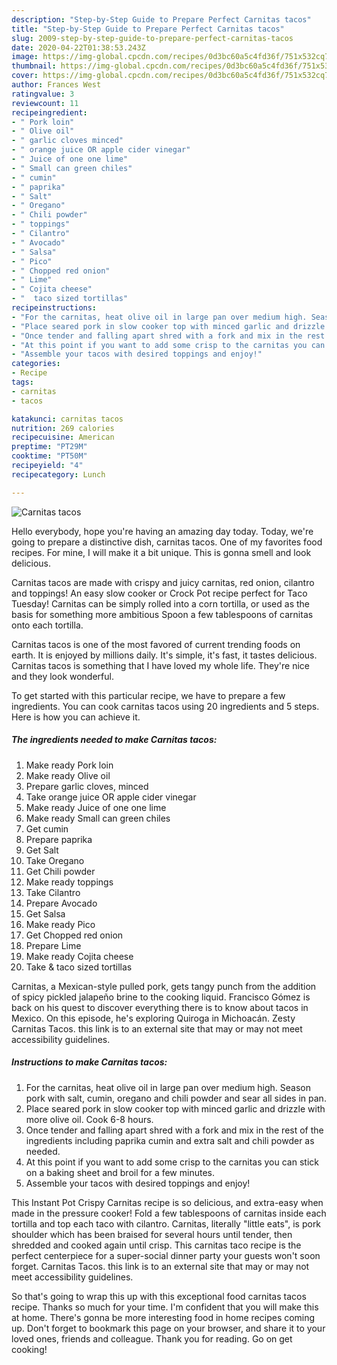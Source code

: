 ```yaml
---
description: "Step-by-Step Guide to Prepare Perfect Carnitas tacos"
title: "Step-by-Step Guide to Prepare Perfect Carnitas tacos"
slug: 2009-step-by-step-guide-to-prepare-perfect-carnitas-tacos
date: 2020-04-22T01:38:53.243Z
image: https://img-global.cpcdn.com/recipes/0d3bc60a5c4fd36f/751x532cq70/carnitas-tacos-recipe-main-photo.jpg
thumbnail: https://img-global.cpcdn.com/recipes/0d3bc60a5c4fd36f/751x532cq70/carnitas-tacos-recipe-main-photo.jpg
cover: https://img-global.cpcdn.com/recipes/0d3bc60a5c4fd36f/751x532cq70/carnitas-tacos-recipe-main-photo.jpg
author: Frances West
ratingvalue: 3
reviewcount: 11
recipeingredient:
- " Pork loin"
- " Olive oil"
- " garlic cloves minced"
- " orange juice OR apple cider vinegar"
- " Juice of one one lime"
- " Small can green chiles"
- " cumin"
- " paprika"
- " Salt"
- " Oregano"
- " Chili powder"
- " toppings"
- " Cilantro"
- " Avocado"
- " Salsa"
- " Pico"
- " Chopped red onion"
- " Lime"
- " Cojita cheese"
- "  taco sized tortillas"
recipeinstructions:
- "For the carnitas, heat olive oil in large pan over medium high. Season pork with salt, cumin, oregano and chili powder and sear all sides in pan."
- "Place seared pork in slow cooker top with minced garlic and drizzle with more olive oil. Cook 6-8 hours."
- "Once tender and falling apart shred with a fork and mix in the rest of the ingredients including paprika cumin and extra salt and chili powder as needed."
- "At this point if you want to add some crisp to the carnitas you can stick on a baking sheet and broil for a few minutes."
- "Assemble your tacos with desired toppings and enjoy!"
categories:
- Recipe
tags:
- carnitas
- tacos

katakunci: carnitas tacos 
nutrition: 269 calories
recipecuisine: American
preptime: "PT29M"
cooktime: "PT50M"
recipeyield: "4"
recipecategory: Lunch

---
```



![Carnitas tacos](https://img-global.cpcdn.com/recipes/0d3bc60a5c4fd36f/751x532cq70/carnitas-tacos-recipe-main-photo.jpg)

Hello everybody, hope you're having an amazing day today. Today, we're going to prepare a distinctive dish, carnitas tacos. One of my favorites food recipes. For mine, I will make it a bit unique. This is gonna smell and look delicious.

Carnitas tacos are made with crispy and juicy carnitas, red onion, cilantro and toppings! An easy slow cooker or Crock Pot recipe perfect for Taco Tuesday! Carnitas can be simply rolled into a corn tortilla, or used as the basis for something more ambitious Spoon a few tablespoons of carnitas onto each tortilla.

Carnitas tacos is one of the most favored of current trending foods on earth. It is enjoyed by millions daily. It's simple, it's fast, it tastes delicious. Carnitas tacos is something that I have loved my whole life. They're nice and they look wonderful.


To get started with this particular recipe, we have to prepare a few ingredients. You can cook carnitas tacos using 20 ingredients and 5 steps. Here is how you can achieve it.

<!--inarticleads1-->

##### The ingredients needed to make Carnitas tacos:

1. Make ready  Pork loin
1. Make ready  Olive oil
1. Prepare  garlic cloves, minced
1. Take  orange juice OR apple cider vinegar
1. Make ready  Juice of one one lime
1. Make ready  Small can green chiles
1. Get  cumin
1. Prepare  paprika
1. Get  Salt
1. Take  Oregano
1. Get  Chili powder
1. Make ready  toppings
1. Take  Cilantro
1. Prepare  Avocado
1. Get  Salsa
1. Make ready  Pico
1. Get  Chopped red onion
1. Prepare  Lime
1. Make ready  Cojita cheese
1. Take  &amp; taco sized tortillas


Carnitas, a Mexican-style pulled pork, gets tangy punch from the addition of spicy pickled jalapeño brine to the cooking liquid. Francisco Gómez is back on his quest to discover everything there is to know about tacos in Mexico. On this episode, he&#39;s exploring Quiroga in Michoacán. Zesty Carnitas Tacos. this link is to an external site that may or may not meet accessibility guidelines. 

<!--inarticleads2-->

##### Instructions to make Carnitas tacos:

1. For the carnitas, heat olive oil in large pan over medium high. Season pork with salt, cumin, oregano and chili powder and sear all sides in pan.
1. Place seared pork in slow cooker top with minced garlic and drizzle with more olive oil. Cook 6-8 hours.
1. Once tender and falling apart shred with a fork and mix in the rest of the ingredients including paprika cumin and extra salt and chili powder as needed.
1. At this point if you want to add some crisp to the carnitas you can stick on a baking sheet and broil for a few minutes.
1. Assemble your tacos with desired toppings and enjoy!


This Instant Pot Crispy Carnitas recipe is so delicious, and extra-easy when made in the pressure cooker! Fold a few tablespoons of carnitas inside each tortilla and top each taco with cilantro. Carnitas, literally &#34;little eats&#34;, is pork shoulder which has been braised for several hours until tender, then shredded and cooked again until crisp. This carnitas taco recipe is the perfect centerpiece for a super-social dinner party your guests won&#39;t soon forget. Carnitas Tacos. this link is to an external site that may or may not meet accessibility guidelines. 

So that's going to wrap this up with this exceptional food carnitas tacos recipe. Thanks so much for your time. I'm confident that you will make this at home. There's gonna be more interesting food in home recipes coming up. Don't forget to bookmark this page on your browser, and share it to your loved ones, friends and colleague. Thank you for reading. Go on get cooking!
